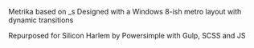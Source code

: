 Metrika based on _s
Designed with a Windows 8-ish metro layout with dynamic transitions

Repurposed for Silicon Harlem by Powersimple with Gulp, SCSS and JS

